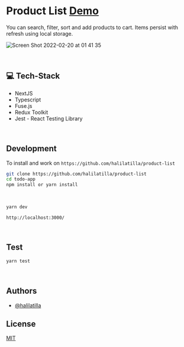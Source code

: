 # Product List [Demo](https://product-list-halil-atilla.vercel.app/)
You can search, filter, sort and add products to cart. 
Items persist with refresh using local storage.
<br>

![Screen Shot 2022-02-20 at 01 41 35](https://user-images.githubusercontent.com/27916419/154821468-2372d2b9-9097-4015-903f-ce969c4f8acc.png)

<br>

## 💻 Tech-Stack
- NextJS 
- Typescript
- Fuse.js
- Redux Toolkit 
- Jest - React Testing Library

<br>

## Development

To install and work on `https://github.com/halilatilla/product-list`

```bash
git clone https://github.com/halilatilla/product-list
cd todo-app
npm install or yarn install
```

<br>

```bash
yarn dev
```

`http://localhost:3000/`

<br>

## Test

```bash
yarn test
```
<br>

## Authors

- [@halilatilla](https://www.github.com/halilatilla)

## License

[MIT](https://choosealicense.com/licenses/mit/)
